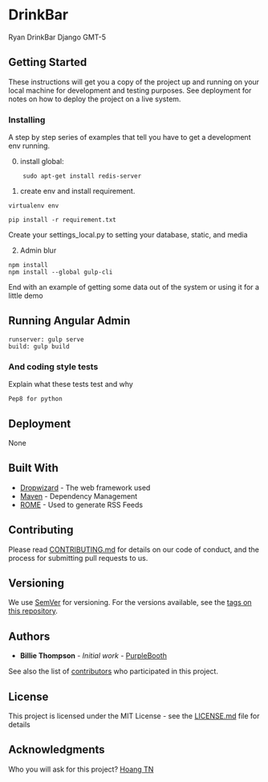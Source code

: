 # DrinkBar

Ryan DrinkBar Django GMT-5

## Getting Started

These instructions will get you a copy of the project up and running on your local machine for development and testing purposes. See deployment for notes on how to deploy the project on a live system.

### Installing

A step by step series of examples that tell you have to get a development env running.

0. install global:
```
	sudo apt-get install redis-server
```

1. create env and install requirement.

```
virtualenv env
```
```
pip install -r requirement.txt
```
Create your settings_local.py to setting your database, static, and media

2. Admin blur

```
npm install
npm install --global gulp-cli
```

End with an example of getting some data out of the system or using it for a little demo

## Running Angular Admin

```
runserver: gulp serve
build: gulp build
```


### And coding style tests

Explain what these tests test and why

```
Pep8 for python
```

## Deployment

None

## Built With

* [Dropwizard](http://www.dropwizard.io/1.0.2/docs/) - The web framework used
* [Maven](https://maven.apache.org/) - Dependency Management
* [ROME](https://rometools.github.io/rome/) - Used to generate RSS Feeds

## Contributing

Please read [CONTRIBUTING.md](https://gist.github.com/PurpleBooth/b24679402957c63ec426) for details on our code of conduct, and the process for submitting pull requests to us.

## Versioning

We use [SemVer](http://semver.org/) for versioning. For the versions available, see the [tags on this repository](https://github.com/your/project/tags). 

## Authors

* **Billie Thompson** - *Initial work* - [PurpleBooth](https://github.com/PurpleBooth)

See also the list of [contributors](https://github.com/your/project/contributors) who participated in this project.

## License

This project is licensed under the MIT License - see the [LICENSE.md](LICENSE.md) file for details

## Acknowledgments
Who you will ask for this project?
[Hoang TN](https://www.facebook.com/HoangTN.0912) 
